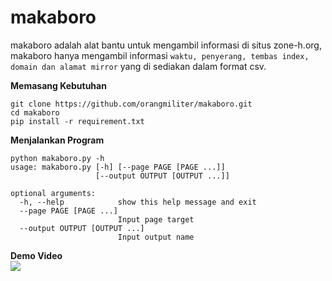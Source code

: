 # makaboro
makaboro adalah alat bantu untuk mengambil informasi di situs zone-h.org, makaboro hanya mengambil informasi `waktu, penyerang, tembas index, domain dan alamat mirror` yang di sediakan dalam format csv.

**Memasang Kebutuhan**
```
git clone https://github.com/orangmiliter/makaboro.git
cd makaboro
pip install -r requirement.txt
```
**Menjalankan Program**
```
python makaboro.py -h
usage: makaboro.py [-h] [--page PAGE [PAGE ...]]
                   [--output OUTPUT [OUTPUT ...]]

optional arguments:
  -h, --help            show this help message and exit
  --page PAGE [PAGE ...]
                        Input page target
  --output OUTPUT [OUTPUT ...]
                        Input output name

```
**Demo Video**  
[![](https://i.ibb.co/ryYJnG3/Screenshot-from-2019-01-11-16-36-25.png)](https://youtu.be/EL1j92KXYrI)

